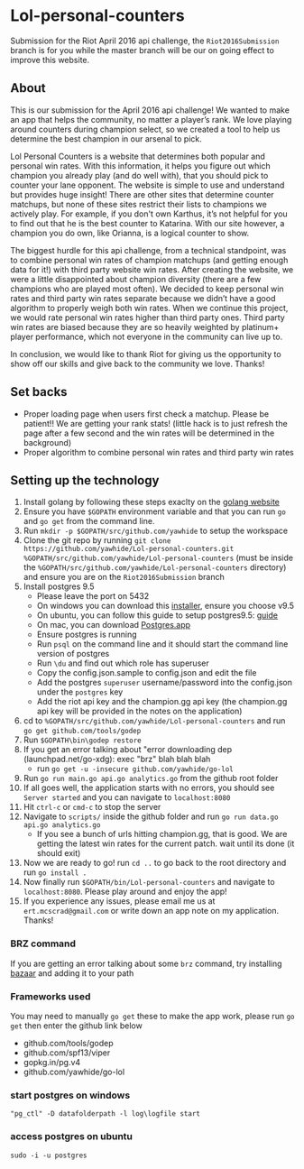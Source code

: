 # Lol-personal-counters
Submission for the Riot April 2016 api challenge, the `Riot2016Submission` branch is for you while the master branch will be our on going effect to improve this website.

## About
This is our submission for the April 2016 api challenge! We wanted to make an app that helps the community, no matter a player’s rank. We love playing around counters during champion select, so we created a tool to help us determine the best champion in our arsenal to pick.

Lol Personal Counters is a website that determines both popular and personal win rates. With this information, it helps you figure out which champion you already play (and do well with), that you should pick to counter your lane opponent. The website is simple to use and understand but provides huge insight! There are other sites that determine counter matchups, but none of these sites restrict their lists to champions we actively play. For example, if you don't own Karthus, it’s not helpful for you to find out that he is the best counter to Katarina. With our site however, a champion you do own, like Orianna, is a logical counter to show.

The biggest hurdle for this api challenge, from a technical standpoint, was to combine personal win rates of champion matchups (and getting enough data for it!) with third party website win rates. After creating the website, we were a little disappointed about champion diversity (there are a few champions who are played most often). We decided to keep personal win rates and third party win rates separate because we didn’t have a good algorithm to properly weigh both win rates. When we continue this project, we would rate personal win rates higher than third party ones. Third party win rates are biased because they are so heavily weighted by platinum+ player performance, which not everyone in the community can live up to.

In conclusion, we would like to thank Riot for giving us the opportunity to show off our skills and give back to the community we love. Thanks!

## Set backs
- Proper loading page when users first check a matchup. Please be patient!! We are getting your rank stats! (little hack is to just refresh the page after a few second and the win rates will be determined in the background)
- Proper algorithm to combine personal win rates and third party win rates

## Setting up the technology
1. Install golang by following these steps exaclty on the [golang website](https://golang.org/doc/install)
2. Ensure you have `$GOPATH` environment variable and that you can run `go` and `go get` from the command line.
3. Run `mkdir -p $GOPATH/src/github.com/yawhide` to setup the workspace
4. Clone the git repo by running `git clone https://github.com/yawhide/Lol-personal-counters.git %GOPATH/src/github.com/yawhide/Lol-personal-counters` (must be inside the `%GOPATH/src/github.com/yawhide/Lol-personal-counters` directory) and ensure you are on the `Riot2016Submission` branch
5. Install postgres 9.5
    - Please leave the port on 5432
    - On windows you can download this [installer](http://www.enterprisedb.com/products-services-training/pgdownload#windows), ensure you choose v9.5
    - On ubuntu, you can follow this guide to setup postgres9.5: [guide](https://www.howtoforge.com/tutorial/how-to-install-postgresql-95-on-ubuntu-12_04-15_10/)
    - On mac, you can download [Postgres.app](http://postgresapp.com/)
    - Ensure postgres is running
    - Run `psql` on the command line and it should start the command line version of postgres
    - Run `\du` and find out which role has superuser
    - Copy the config.json.sample to config.json and edit the file
    - Add the postgres `superuser` username/password into the config.json under the `postgres` key
    - Add the riot api key and the champion.gg api key (the champion.gg api key will be provided in the notes on the application)
6. cd to `%GOPATH/src/github.com/yawhide/Lol-personal-counters` and run `go get github.com/tools/godep`
7. Run `$GOPATH\bin\godep restore`
8. If you get an error talking about "error downloading dep (launchpad.net/go-xdg): exec "brz" blah blah blah 
    - run `go get -u -insecure github.com/yawhide/go-lol`
9. Run `go run main.go api.go analytics.go` from the github root folder
10. If all goes well, the application starts with no errors, you should see `Server started` and you can navigate to `localhost:8080`
11. Hit `ctrl-c` or `cmd-c` to stop the server
12. Navigate to `scripts/` inside the github folder and run `go run data.go api.go analytics.go`
    - If you see a bunch of urls hitting champion.gg, that is good. We are getting the latest win rates for the current patch. wait until its done (it should exit)
13. Now we are ready to go! run `cd ..` to go back to the root directory and run `go install .`
14. Now finally run `$GOPATH/bin/Lol-personal-counters` and navigate to `localhost:8080`. Please play around and enjoy the app!
15. If you experience any issues, please email me us at `ert.mcscrad@gmail.com` or write down an app note on my application. Thanks!

### BRZ command
If you are getting an error talking about some `brz` command, try installing [bazaar](http://wiki.bazaar.canonical.com/Download) and adding it to your path

### Frameworks used
You may need to manually `go get` these to make the app work, please run `go get` then enter the github link below
- github.com/tools/godep
- github.com/spf13/viper
- gopkg.in/pg.v4
- github.com/yawhide/go-lol


### start postgres on windows
`"pg_ctl" -D datafolderpath -l log\logfile start`

### access postgres on ubuntu
`sudo -i -u postgres`
